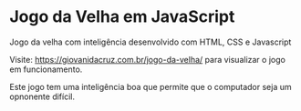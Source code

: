 # Jogo da Velha em JavaScript
Jogo da velha com inteligência desenvolvido com HTML, CSS e Javascript

Visite: https://giovanidacruz.com.br/jogo-da-velha/ para visualizar o jogo 
em funcionamento.

Este jogo tem uma inteligência boa que permite que o computador seja
um opnonente difícil.
